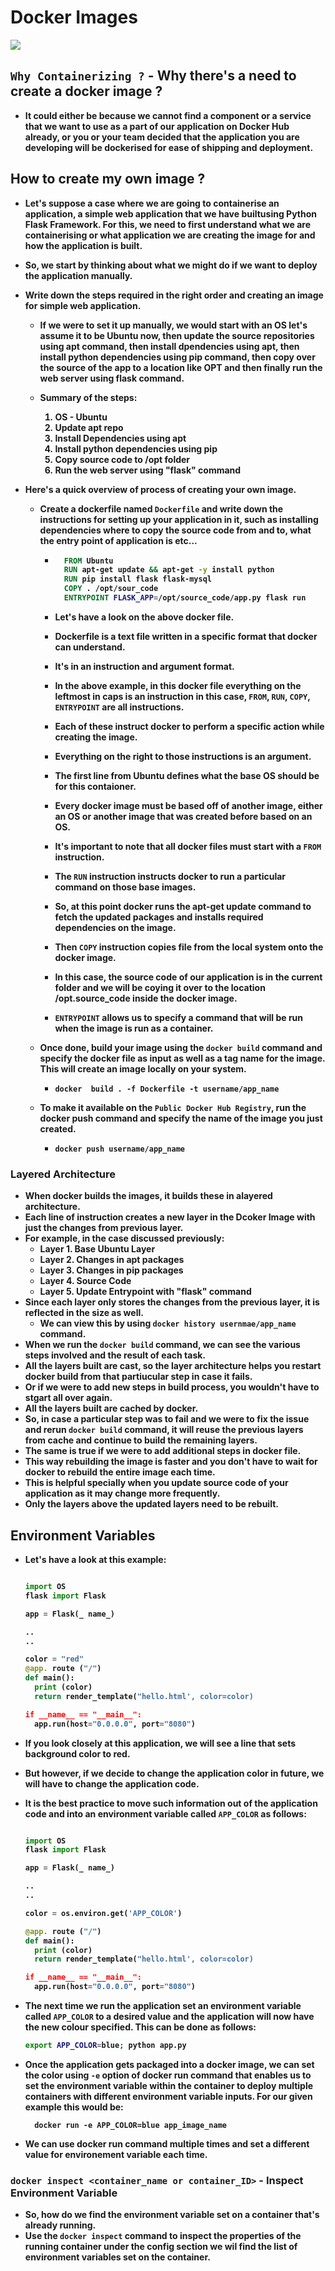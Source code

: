 <p align="justify">
<strong>

# Docker Images

![](https://github.com/amandewatnitrr/docker-tutorial/blob/master/imgs/docker-in.png)

## `Why Containerizing ?` - Why there's a need to create a docker image ?

- It could either be because we cannot find a component or a service that we want to use as a part of our application on Docker Hub already, or you or your team decided that the application you are developing will be dockerised for ease of shipping and deployment.

## How to create my own image ?

- Let's suppose a case where we are going to containerise an application, a simple web application that we have builtusing Python Flask Framework. For this, we need to first understand what we are containerising or what application we are creating the image for and how the application is built.
- So, we start by thinking about what we might do if we want to deploy the application manually.
- Write down the steps required in the right order and creating an image for simple web application.
  - If we were to set it up manually, we would start with an OS let's assume it to be Ubuntu now, then update the source repositories using apt command, then install dpendencies using apt, then install python dependencies using pip command, then copy over the source of the app to a location like OPT and then finally run the web server using flask command.
  
  - Summary of the steps:
    <ol>

    <li>OS - Ubuntu</li>
    <li>Update apt repo</li>
    <li>Install Dependencies using apt</li>
    <li>Install python dependencies using pip</li>
    <li>Copy source code to /opt folder</li>
    <li>Run the web server using "flask" command</li>

    </ol>

- Here's a quick overview of process of creating your own image.
  - Create a dockerfile named `Dockerfile` and write down the instructions for setting up your application in it, such as installing dependencies where to copy the source code from and to, what the entry point of application is etc...

    - ```Dockerfile
        FROM Ubuntu
        RUN apt-get update && apt-get -y install python
        RUN pip install flask flask-mysql
        COPY . /opt/sour_code
        ENTRYPOINT FLASK_APP=/opt/source_code/app.py flask run
      ```

    - Let's have a look on the above docker file.
    - Dockerfile is a text file written in a specific format that docker can understand.
    - It's in an instruction and argument format.
    - In the above example, in this docker file everything on the leftmost in caps is an instruction in this case, `FROM`, `RUN`, `COPY`, `ENTRYPOINT` are all instructions.
    - Each of these instruct docker to perform a specific action while creating the image.
    - Everything on the right to those instructions is an argument.
    - The first line from Ubuntu defines what the base OS should be for this contaioner.
    - Every docker image must be based off of another image, either an OS or another image that was created before based on an OS.
    - It's important to note that all docker files must start with a `FROM` instruction.
    - The `RUN` instruction instructs docker to run a particular command on those base images.
    - So, at this point docker runs the apt-get update command to fetch the updated packages and installs required dependencies on the image. 
    - Then `COPY` instruction copies file from the local system onto the docker image.
    - In this case, the source code of our  application is in the current folder and we will be coying it over to the location /opt.source_code inside the docker image.
    - `ENTRYPOINT` allows us to specify a command that will be run when the image is run as a container.

  - Once done, build your image using the `docker build` command and specify the docker file as input as well as a tag name for the image. This will create an image locally on your system.
    - `docker  build . -f Dockerfile -t username/app_name`
  - To make it available on the `Public Docker Hub Registry`, run the docker push command and specify the name of the image you just created.
    - `docker push username/app_name`

### Layered Architecture

- When docker builds the images, it builds these in alayered architecture.
- Each line of instruction creates a new layer in the Dcoker Image with just the changes from previous layer. 
- For example, in the case discussed previously:
  - Layer 1. Base Ubuntu Layer
  - Layer 2. Changes in apt packages
  - Layer 3. Changes in pip packages
  - Layer 4. Source Code
  - Layer 5. Update Entrypoint with "flask" command
- Since each layer only stores the changes from the previous layer, it is reflected in the size as well.
  - We can view this by using `docker history usernmae/app_name` command.
- When we run the `docker build` command, we can see the various steps involved and the result of each task.
- All the layers built are cast, so the layer architecture helps you restart docker build from that partiucular step in case it fails.
- Or if we were to add new steps in build process, you wouldn't have to stgart all over again.
- All the layers built are cached by docker.
- So, in case a particular step was to fail and we were to fix the issue and rerun `docker build` command, it will reuse the previous layers from cache and continue to build the remaining layers.
- The same is true if we were to add additional steps in docker file.
- This way rebuilding the image is faster and you don't have to wait for docker to rebuild the entire image each time.
- This is helpful specially when you update source code of your application as it may change more frequently.
- Only the layers above the updated layers need to be rebuilt.

## Environment Variables

- Let's have a look at this example:

  ```python
  
  import OS
  flask import Flask

  app = Flask(_ name_)

  ..
  ..

  color = "red"
  @app. route ("/")
  def main():
    print (color)
    return render_template("hello.html', color=color)
  
  if __name__ == "__main__":
    app.run(host="0.0.0.0", port="8080")

  ```

- If you look closely at this application, we will see a line that sets background color to red.
- But however, if we decide to change the application color in future, we will have to change the application code.
- It is the best practice to move such information out of the application code and into an environment variable called `APP_COLOR` as follows:

  ```python
  
  import OS
  flask import Flask

  app = Flask(_ name_)

  ..
  ..

  color = os.environ.get('APP_COLOR')

  @app. route ("/")
  def main():
    print (color)
    return render_template("hello.html', color=color)
  
  if __name__ == "__main__":
    app.run(host="0.0.0.0", port="8080")

  ```

- The next time we run the application set an environment variable called `APP_COLOR` to a desired value and the application will now have the new colour specified. This can be done as follows:
  
  ```bash
  export APP_COLOR=blue; python app.py
  ```
  
- Once the application gets packaged into a docker image, we can set the color using `-e` option of docker run command that enables us to set the environment variable within the container to deploy multiple containers with different environment variable inputs. For our given example this would be:

  ```docker
    docker run -e APP_COLOR=blue app_image_name
  ```

- We can use docker run command multiple times and set a different value for environement variable each time.

### `docker inspect <container_name or container_ID>` - Inspect Environment Variable

- So, how do we find the environment variable set on a container that's already running.
- Use the `docker inspect` command to inspect the properties of the running container under the config section we wil find the list of environment variables set on the container.

</strong>
</p>
